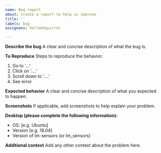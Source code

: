```yaml
---
name: Bug report
about: Create a report to help us improve
title: ''
labels: bug
assignees: HarlemSquirrel

---
```


**Describe the bug**
A clear and concise description of what the bug is.

**To Reproduce**
Steps to reproduce the behavior:
1. Go to '...'
2. Click on '....'
3. Scroll down to '....'
4. See error

**Expected behavior**
A clear and concise description of what you expected to happen.

**Screenshots**
If applicable, add screenshots to help explain your problem.

**Desktop (please complete the following information):**
 - OS: [e.g. Ubuntu]
 - Version [e.g. 18.04]
 - Version of lm-sensors (or lm_sensors)

**Additional context**
Add any other context about the problem here.
